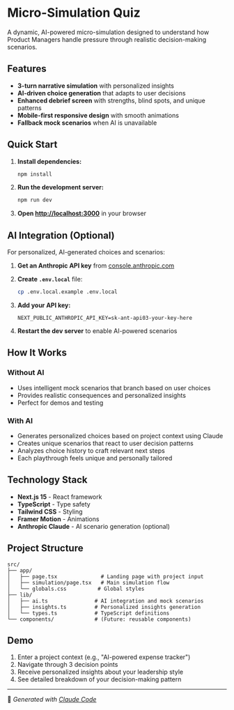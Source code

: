 # Micro-Simulation Quiz

A dynamic, AI-powered micro-simulation designed to understand how Product Managers handle pressure through realistic decision-making scenarios.

## Features

- **3-turn narrative simulation** with personalized insights
- **AI-driven choice generation** that adapts to user decisions
- **Enhanced debrief screen** with strengths, blind spots, and unique patterns
- **Mobile-first responsive design** with smooth animations
- **Fallback mock scenarios** when AI is unavailable

## Quick Start

1. **Install dependencies:**
   ```bash
   npm install
   ```

2. **Run the development server:**
   ```bash
   npm run dev
   ```

3. **Open [http://localhost:3000](http://localhost:3000)** in your browser

## AI Integration (Optional)

For personalized, AI-generated choices and scenarios:

1. **Get an Anthropic API key** from [console.anthropic.com](https://console.anthropic.com/)

2. **Create `.env.local`** file:
   ```bash
   cp .env.local.example .env.local
   ```

3. **Add your API key:**
   ```
   NEXT_PUBLIC_ANTHROPIC_API_KEY=sk-ant-api03-your-key-here
   ```

4. **Restart the dev server** to enable AI-powered scenarios

## How It Works

### Without AI
- Uses intelligent mock scenarios that branch based on user choices
- Provides realistic consequences and personalized insights
- Perfect for demos and testing

### With AI
- Generates personalized choices based on project context using Claude
- Creates unique scenarios that react to user decision patterns
- Analyzes choice history to craft relevant next steps
- Each playthrough feels unique and personally tailored

## Technology Stack

- **Next.js 15** - React framework
- **TypeScript** - Type safety
- **Tailwind CSS** - Styling
- **Framer Motion** - Animations
- **Anthropic Claude** - AI scenario generation (optional)

## Project Structure

```
src/
├── app/
│   ├── page.tsx              # Landing page with project input
│   ├── simulation/page.tsx   # Main simulation flow
│   └── globals.css          # Global styles
├── lib/
│   ├── ai.ts               # AI integration and mock scenarios
│   ├── insights.ts         # Personalized insights generation
│   └── types.ts            # TypeScript definitions
└── components/             # (Future: reusable components)
```

## Demo

1. Enter a project context (e.g., "AI-powered expense tracker")
2. Navigate through 3 decision points
3. Receive personalized insights about your leadership style
4. See detailed breakdown of your decision-making pattern

---

🤖 *Generated with [Claude Code](https://claude.ai/code)*